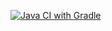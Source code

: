 [![Java CI with Gradle](https://github.com/Yedinorozhik/Selenide/actions/workflows/gradle.yml/badge.svg)](https://github.com/Yedinorozhik/Selenide/actions/workflows/gradle.yml)
